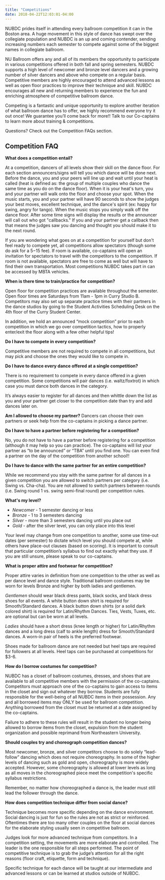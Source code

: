 ```yaml
---
title: "Competitions"
date: 2018-04-22T12:03:01-04:00
---
```


NUBDC prides itself in attending every ballroom competition it can in the
Boston area. A huge movement in this style of dance has swept over the
collegiate population and NUBDC is an up and coming contender, sending
increasing numbers each semester to compete against some of the biggest names
in collegiate ballroom.

NU Ballroom offers any and all of its members the opportunity to participate in
various competitions offered in both fall and spring semesters. NUBDC supports
a high level of newcomer and bronze level dancers and a growing number of
silver dancers and above who compete on a regular basis. Competitive members
are highly encouraged to attend advanced lessons as well as open floor
practices to improve their technique and skill. NUBDC encourages all new and
returning members to experience the fun and enriching atmosphere of competitive
ballroom dance.

Competing is a fantastic and unique opportunity to explore another iteration of
what ballroom dance has to offer, we highly recommend everyone try it out once!
We guarantee you’ll come back for more!! Talk to our Co-captains to learn more
about training & competitions.

Questions? Check out the Competition FAQs section.

Competition FAQ
---

**​What does a competition entail?**

At a competition, dancers of all levels show their skill on the dance floor.
For each section announcers/signs will tell you which dance will be done next.
Before the dance, you and your peers will line up and wait until your heat is
called (heat is defined as: the group of multiple couples who dance the same
time as you do on the dance floor). When it is your heat's turn, you and your
partner will walk onto the floor and choose your spot. When the music starts,
you and your partner will have 90 seconds to show the judges your best moves,
excellent technique, and the dance's spirit (ex: happy for swing, angry for
tango). When the music stops you simply walk off the dance floor. After some
time signs will display the results or the announcer will call out who got
"callbacks." If you and your partner get a callback then that means the judges
saw you dancing and thought you should make it to the next round.

If you are wondering what goes on at a competition for yourself but don't feel
ready to compete yet, all competitions allow spectators (though some do ask for
a $5-$15 fee). If room is available, co-captains will open an invitation for
spectators to travel with the competitors to the competition. If room is not
available, spectators are free to come as well but will have to find their own
transportation. Most competitions NUBDC takes part in can be accessed by MBTA
vehicles.

**​When is there time to train/practice for competition?**

Open floor for competition practices are available throughout the semester.
Open floor times are Saturdays from 11am - 1pm in Curry Studio B. Competitors
may also set up separate practice times with their partners in the dance
studios by going to the Student Activities Scheduling Desk on the 4th floor of
the Curry Student Center.

In addition, we hold an announced “mock competition” prior to each competition
in which we go over competition tactics, how to properly enter/exit the floor
along with a few other helpful tips!

**Do I have to compete in every competition?**

Competitive members are not required to compete in all competitions, but may
pick and choose the ones they would like to compete in.

**Do I have to dance every dance offered at a single competition?**

There is no requirement to compete in every dance offered in a given
competition. Some competitions will pair dances (i.e. waltz/foxtrot) in which
case you must dance both dances in the category.

It’s always easier to register for all dances and then whittle down the list as
you and your partner get closer to the competition date than try and add dances
later on.

**​Am I allowed to choose my partner?**
Dancers can choose their own partners or seek help from the co-captains in
picking a dance partner.

**Do I have to have a partner before registering for a competition?**

No, you do not have to have a partner before registering for a competition
(although it may help so you can practice). The co-captains will list your
partner as “to be announced” or “TBA” until you find one. You can even find a
partner on the day of the competition from another school!!

**Do I have to dance with the same partner for an entire competition?**

While we recommend you stay with the same partner for all dances in a given
competition you are allowed to switch partners per category (i.e. Swing vs.
Cha-cha). You are not allowed to switch partners between rounds (i.e. Swing
round 1 vs. swing semi-final round) per competition rules.

**What's my level?**

* *Newcomer* - 1 semester dancing or less
* *Bronze* - 1 to 3 semesters dancing
* *Silver* - more than 3 semesters dancing until you place out
* *Gold* - after the silver level, you can only place into this level

Your level may change from one competition to another, some use time-out dates
(per semester) to dictate which level you should compete at, while others have
place-out clauses (based on scoring). It is important to consult that
particular competition’s syllabus to find out exactly what they use. If you are
still unsure, please speak to our co-captains.

**​What is proper attire and footwear for competition?**

Proper attire varies in definition from one competition to the other as well as
per dance level and dance style. Traditional ballroom costumes may be worn for
levels Bronze and higher by both ladies and gentlemen.

*Gentlemen* should wear black dress pants, black socks, and black dress shoes
for all events. A white button down shirt is required for Smooth/Standard
dances. A black button down shirts (or a solid dark colored shirt) is required
for Latin/Rhythm Dances. Ties, Vests, Tuxes, etc. are optional but can be worn
at all levels.

*Ladies* should have a short dress (knee length or higher) for Latin/Rhythm
dances and a long dress (calf to ankle length) dress for Smooth/Standard dances.
A worn-in pair of heels is the preferred footwear.

Shoes made for ballroom dance are not needed but heel taps are required for
followers at all levels. Heel taps can be purchased at competitions for $3-6.

**​How do I borrow costumes for competition?**

NUBDC has a closet of ballroom costumes, dresses, and shoes that are available
to all competitive members with the permission of the co-captains. Competitors
must approach one of the co-captains to gain access to items in the closet and
sign out whatever they borrow. Students are fully responsible for the well-being
of all NUBDC items in their possession. Any and all borrowed items may ONLY be
used for ballroom competition. Anything borrowed from the closet must be
returned at a date assigned by the co-captains.

Failure to adhere to these rules will result in the student no longer being
allowed to borrow items from the closet, expulsion from the student organization
and possible reprimand from Northeastern University.

**Should couples try and choreograph competition dances?**

Most newcomer, bronze, and silver competitors choose to do solely “lead-follow”
dancing which does not require choreography. In some of the higher levels of
dancing such as gold and open, choreography is more widely accepted. However,
some choreography is allowed at lower levels as long as all moves in the
choreographed piece meet the competition's specific syllabus restrictions.

Remember, no matter how choreographed a dance is, the leader must still lead
the follower through the dance.

**How does competition technique differ from social dance?**

Technique becomes more specific depending on the dance environment. Social
dancing is just for fun so the rules are not as strict or reinforced. Oftentimes
there are too many other couples on the floor at social dances for the elaborate
styling usually seen in competitive ballroom.

Judges look for more advanced technique from competitors. In a competition
setting, the movements are more elaborate and controlled. The leader is the one
responsible for all steps performed. The point of competitive technique is to
grab the judge’s attention for all the right reasons (floor craft, etiquette,
form and technique).

Specific technique for each dance will be taught at our intermediate and
advanced lessons or can be learned at studios outside of NUBDC.
